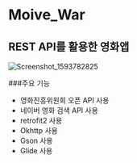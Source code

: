 # Moive_War

## REST API를 활용한 영화앱

![Screenshot_1593782825](https://user-images.githubusercontent.com/52917127/87654681-3f566280-c792-11ea-9a36-ae9636da58be.png)



###주요 기능
- 영화진흥위원회 오픈 API 사용
- 네이버 영화 검색 API 사용
- retrofit2 사용
- Okhttp 사용
- Gson 사용
- Glide 사용



